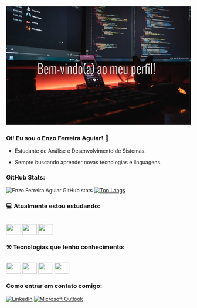 ![Banner_GitHub](https://github.com/EnzoFerreiraAguiar/EnzoFerreiraAguiar/blob/main/Banner_GitHub.jpg)


### Oi! Eu sou o Enzo Ferreira Aguiar! 👋

- Estudante de Análise e Desenvolvimento de Sistemas.

- Sempre buscando aprender novas tecnologias e linguagens.


### GitHub Stats:

![Enzo Ferreira Aguiar GitHub stats](https://github-readme-stats.vercel.app/api?username=EnzoFerreiraAguiar&show_icons=true&theme=dark)
[![Top Langs](https://github-readme-stats.vercel.app/api/top-langs/?username=EnzoFerreiraAguiar&layout=compact&theme=dark)](https://github.com/anuraghazra/github-readme-stats)


### 💻 Atualmente estou estudando: 

<div style="display align inline_block"><br/>
  <img align="center" height= "30" width= "40" src="https://cdn.jsdelivr.net/gh/devicons/devicon/icons/html5/html5-original.svg" />
  <img align="center" height= "30" width= "40" src="https://cdn.jsdelivr.net/gh/devicons/devicon/icons/css3/css3-original.svg" />
  <img align="center" height= "30" width= "40" src="https://cdn.jsdelivr.net/gh/devicons/devicon/icons/javascript/javascript-original.svg" />  
</div>
   

### ⚒️ Tecnologias que tenho conhecimento: 

<div style="display align inline_block"><br/>
  <img align="center" height= "30" width= "40" src="https://cdn.jsdelivr.net/gh/devicons/devicon/icons/java/java-original-wordmark.svg" />
  <img align="center" height= "30" width= "40" src="https://cdn.jsdelivr.net/gh/devicons/devicon/icons/mysql/mysql-original-wordmark.svg" />
  <img align="center" height= "30" width= "40" src="https://cdn.jsdelivr.net/gh/devicons/devicon/icons/git/git-original.svg" />  
  <img align="center" height= "30" width= "40" src="https://cdn.jsdelivr.net/gh/devicons/devicon/icons/github/github-original-wordmark.svg"" />  
</div>
                                                                                      
### Como entrar em contato comigo: 

[![LinkedIn](https://img.shields.io/badge/LinkedIn-0077B5?style=for-the-badge&logo=linkedin&logoColor=white)](https://www.linkedin.com/in/enzo-ferreira-aguiar-/)
[![Microsoft Outlook](https://img.shields.io/badge/Microsoft_Outlook-0078D4?style=for-the-badge&logo=microsoft-outlook&logoColor=white)](mailto:enzoferreiraaaguiar@outlook.com.br)

